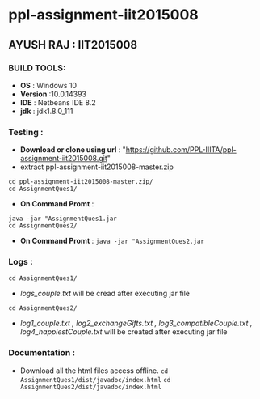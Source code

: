 # ppl-assignment-iit2015008

## AYUSH RAJ : IIT2015008
   
### BUILD TOOLS:
   - **OS** : Windows 10
   - **Version** :10.0.14393
   - **IDE** : Netbeans IDE 8.2
   - **jdk** : jdk1.8.0_111
   
### Testing :
   - **Download or clone using url** : "https://github.com/PPL-IIITA/ppl-assignment-iit2015008.git"                                       
   - extract ppl-assignment-iit2015008-master.zip  
   ```
   cd ppl-assignment-iit2015008-master.zip/
   cd AssignmentQues1/
   ```
   - **On Command Promt** : 
   ```
   java -jar "AssignmentQues1.jar
   cd AssignmentQues2/
   ```
   - **On Command Promt** : ``` java -jar "AssignmentQues2.jar ```
   
### Logs :
   ```
   cd AssignmentQues1/    
   ````
   - _logs_couple.txt_  will be cread after executing jar file
   ```
   cd AssignmentQues2/     
   ```
   - _log1_couple.txt , log2_exchangeGifts.txt , log3_compatibleCouple.txt , log4_happiestCouple.txt_ will be created after executing
   jar file
   
### Documentation :
   - Download all the html files access offline.
   ```cd AssignmentQues1/dist/javadoc/index.html```                                                                                        ```cd AssignmentQues2/dist/javadoc/index.html```
   
   
   
   
